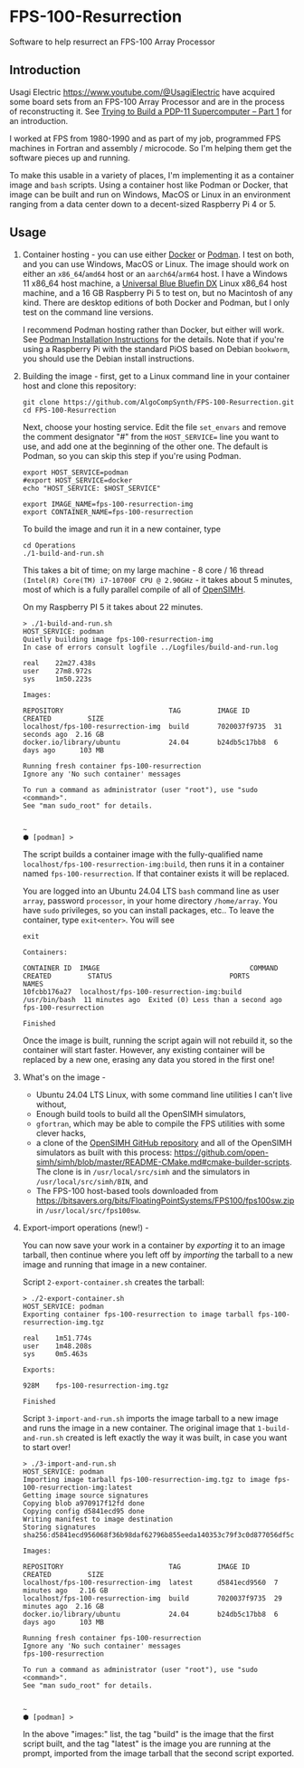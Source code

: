 # FPS-100-Resurrection
Software to help resurrect an FPS-100 Array Processor

## Introduction
Usagi Electric <https://www.youtube.com/@UsagiElectric> have acquired
some board sets from an FPS-100 Array Processor and are in the
process of reconstructing it. See
[Trying to Build a PDP-11 Supercomputer – Part 1](https://youtu.be/ufOHzGh-jbs)
for an introduction.

I worked at FPS from 1980-1990 and as part of my job, programmed FPS machines
in Fortran and assembly / microcode. So I'm helping them get the software
pieces up and running.

To make this usable in a variety of places, I'm implementing it as a
container image and `bash` scripts. Using a container host like Podman
or Docker, that image can be built and run on Windows, MacOS or Linux in an
environment ranging from a data center down to a decent-sized Raspberry
Pi 4 or 5.

## Usage

1. Container hosting - you can use either
[Docker](https://www.docker.com) or
[Podman](https://podman.io). I test on both, and you can use Windows, MacOS
or Linux. The image should work on either an `x86_64`/`amd64` host or an
`aarch64`/`arm64` host. I have a Windows 11 x86_64 host machine, a
[Universal Blue Bluefin DX](https://projectbluefin.io) Linux x86_64 host machine,
and a 16 GB Raspberry Pi 5 to test on, but no Macintosh of any kind.
There are desktop editions of both Docker and Podman, but I only test
on the command line versions.

    I recommend Podman hosting rather than Docker, but either will work. See
    [Podman Installation Instructions](https://podman.io/docs/installation)
    for the details. Note that if you're using a Raspberry Pi with the standard
    PiOS based on Debian `bookworm`, you should use the Debian install instructions.

3. Building the image - first, get to a Linux command line in your container
   host and clone this repository:

    ```
    git clone https://github.com/AlgoCompSynth/FPS-100-Resurrection.git
    cd FPS-100-Resurrection
    ```

    Next, choose your hosting service. Edit the file `set_envars` and
    remove the comment designator "#" from the `HOST_SERVICE=` line
    you want to use, and add one at the beginning of the other one.
    The default is Podman, so you can skip this step if you're using Podman.

    ```
    export HOST_SERVICE=podman
    #export HOST_SERVICE=docker
    echo "HOST_SERVICE: $HOST_SERVICE"

    export IMAGE_NAME=fps-100-resurrection-img
    export CONTAINER_NAME=fps-100-resurrection
    ```

    To build the image and run it in a new container, type

    ```
    cd Operations
    ./1-build-and-run.sh
    ```

    This takes a bit of time; on my large machine - 8 core / 16 thread
    `(Intel(R) Core(TM) i7-10700F CPU @ 2.90GHz` - it takes about 5
    minutes, most of which is a fully parallel compile of all of
    [OpenSIMH](https://opensimh.org/).

    On my Raspberry PI 5 it takes about 22 minutes.

    ```
    > ./1-build-and-run.sh 
    HOST_SERVICE: podman
    Quietly building image fps-100-resurrection-img
    In case of errors consult logfile ../Logfiles/build-and-run.log

    real	22m27.438s
    user	27m8.972s
    sys 	1m50.223s

    Images:

    REPOSITORY                          TAG         IMAGE ID      CREATED         SIZE
    localhost/fps-100-resurrection-img  build       7020037f9735  31 seconds ago  2.16 GB
    docker.io/library/ubuntu            24.04       b24db5c17bb8  6 days ago      103 MB

    Running fresh container fps-100-resurrection
    Ignore any 'No such container' messages

    To run a command as administrator (user "root"), use "sudo <command>".
    See "man sudo_root" for details.


    ~ 
    ⬢ [podman] >
    ```

    The script builds a container image with the fully-qualified name
    `localhost/fps-100-resurrection-img:build`, then runs it in a
    container named `fps-100-resurrection`. If that container exists
    it will be replaced.

    You are logged into an Ubuntu 24.04 LTS `bash` command line as
    user `array`, password `processor`, in your home directory
    `/home/array`. You have `sudo` privileges, so you can install
    packages, etc.. To leave the container, type `exit<enter>`.
    You will see

    ```
    exit

    Containers:

    CONTAINER ID  IMAGE                                     COMMAND        CREATED         STATUS                             PORTS       NAMES
    10fcbb176a27  localhost/fps-100-resurrection-img:build  /usr/bin/bash  11 minutes ago  Exited (0) Less than a second ago              fps-100-resurrection

    Finished
    ```

    Once the image is built, running the script again will not rebuild it,
    so the container will start faster. However, any existing container
    will be replaced by a new one, erasing any data you stored in the
    first one!

5. What's on the image -

    - Ubuntu 24.04 LTS Linux, with some command line utilities I can't
      live without,
    - Enough build tools to build all the OpenSIMH simulators,
    - `gfortran`, which may be able to compile the FPS utilities with
      some clever hacks,
    - a clone of the
      [OpenSIMH GitHub repository](https://github.com/open-simh/simh.git)
      and all of the OpenSIMH simulators as built with this process:
      <https://github.com/open-simh/simh/blob/master/README-CMake.md#cmake-builder-scripts>.
      The clone is in `/usr/local/src/simh` and the simulators in
      `/usr/local/src/simh/BIN`, and
    - The FPS-100 host-based tools downloaded from 
      <https://bitsavers.org/bits/FloatingPointSystems/FPS100/fps100sw.zip> in
      `/usr/local/src/fps100sw`.

6. Export-import operations (new!) -

    You can now save your work in a container by _exporting_ it to an image tarball,
    then continue where you left off by _importing_ the tarball to a new image
    and running that image in a new container.

    Script `2-export-container.sh` creates the tarball:

    ```
    > ./2-export-container.sh 
    HOST_SERVICE: podman
    Exporting container fps-100-resurrection to image tarball fps-100-resurrection-img.tgz

    real	1m51.774s
    user	1m48.208s
    sys 	0m5.463s

    Exports:

    928M	fps-100-resurrection-img.tgz

    Finished
    ```

    Script `3-import-and-run.sh` imports the image tarball to a new image and runs
    the image in a new container. The original image that `1-build-and-run.sh` created
    is left exactly the way it was built, in case you want to start over!

    ```
    > ./3-import-and-run.sh 
    HOST_SERVICE: podman
    Importing image tarball fps-100-resurrection-img.tgz to image fps-100-resurrection-img:latest
    Getting image source signatures
    Copying blob a970917f12fd done  
    Copying config d5841ecd95 done  
    Writing manifest to image destination
    Storing signatures
    sha256:d5841ecd956068f36b98daf62796b855eeda140353c79f3c0d877056df5c2f9e

    Images:

    REPOSITORY                          TAG         IMAGE ID      CREATED         SIZE
    localhost/fps-100-resurrection-img  latest      d5841ecd9560  7 minutes ago   2.16 GB
    localhost/fps-100-resurrection-img  build       7020037f9735  29 minutes ago  2.16 GB
    docker.io/library/ubuntu            24.04       b24db5c17bb8  6 days ago      103 MB

    Running fresh container fps-100-resurrection
    Ignore any 'No such container' messages
    fps-100-resurrection

    To run a command as administrator (user "root"), use "sudo <command>".
    See "man sudo_root" for details.


    ~ 
    ⬢ [podman] >
    ```

    In the above "images:" list, the tag "build" is the image
    that the first script built, and the tag "latest" is the
    image you are running at the prompt, imported from the
    image tarball that the second script exported.
